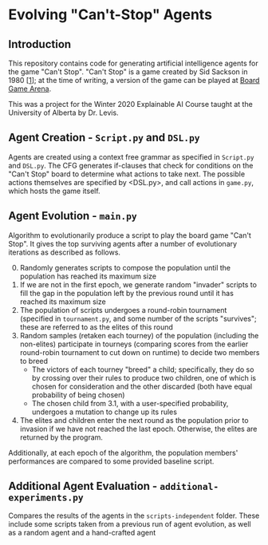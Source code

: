 # Evolving "Can't-Stop" Agents
## Introduction
This repository contains code for generating artificial intelligence agents for the game "Can't Stop". "Can't Stop" is a game created by Sid Sackson in 1980 [[1](https://en.wikipedia.org/wiki/Can%27t_Stop_(board_game))]; at the time of writing, a version of the game can be played at [Board Game Arena](https://en.boardgamearena.com/gamepanel?game=cantstop).

This was a project for the Winter 2020 Explainable AI Course taught at the University of Alberta by Dr. Levis.

## Agent Creation - `Script.py` and `DSL.py`
Agents are created using a context free grammar as specified in `Script.py` and `DSL.py`. The CFG generates if-clauses that check for conditions on the "Can't Stop" board to determine what actions to take next. The possible actions themselves are specified by <DSL.py>, and call actions in `game.py`, which hosts the game itself. 

## Agent Evolution - `main.py`
  Algorithm to evolutionarily produce a script to play the board game "Can't Stop". It gives the top surviving agents after a number of evolutionary iterations as described as follows.
  
0. Randomly generates scripts to compose the population until the population has reached its maximum size
1. If we are not in the first epoch, we generate random "invader" scripts to fill the gap in the population left by the previous round until it has reached its maximum size
2. The population of scripts undergoes a round-robin tournament (specified in `tournament.py`, and some number of the scripts "survives"; these are referred to as the elites of this round
3. Random samples (retaken each tourney) of the population (including the non-elites) participate in tourneys (comparing scores from the earlier round-robin tournament to cut down on runtime) to decide two members to breed
   - The victors of each tourney "breed" a child; specifically, they do so by crossing over their rules to produce two children, one of which is chosen for consideration and the other discarded (both have equal probability of being chosen)
   - The chosen child from 3.1, with a user-specified probability, undergoes a mutation to change up its rules
4. The elites and children enter the next round as the population prior to invasion if we have not reached the last epoch. Otherwise, the elites are returned by the program.

Additionally, at each epoch of the algorithm, the population members' performances are compared to some provided baseline script.

## Additional Agent Evaluation - `additional-experiments.py`
  Compares the results of the agents in the `scripts-independent` folder. These include some scripts taken from a previous run of agent evolution, as well as a random agent and a hand-crafted agent
